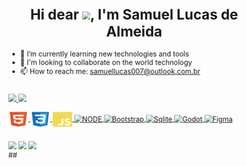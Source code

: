 <h1 align="center">Hi dear <img src="https://raw.githubusercontent.com/kaueMarques/kaueMarques/master/hi.gif" width="40px">, I'm Samuel Lucas de Almeida</h1>

- 🌱 I’m currently learning new technologies and tools
- 👯 I'm looking to collaborate on the world technology
- 📫 How to reach me: samuellucas007@outlook.com.br

<br>


<div style="display: inline-block" align="center">
    <a href="https://github.com/Samuellucas007">
    <img height="150em" src="https://github-readme-stats.vercel.app/api?username=Samuellucas007&show_icons=true&theme=dracula&include_all_commits=true&count_private=true"/>
    <img height="150em" src="https://github-readme-stats.vercel.app/api/top-langs/?username=Samuellucas007&layout=compact&langs_count=16&theme=dracula"/>
</div>
  
<div style="display: inline_block"><br>
    <img align="center" alt="HTML" height="30" width="40" src="https://raw.githubusercontent.com/devicons/devicon/master/icons/html5/html5-original.svg"/>
    <img align="center" alt="CSS" height="30" width="40" src="https://raw.githubusercontent.com/devicons/devicon/master/icons/css3/css3-original.svg"/>
    <img align="center" alt="Js" height="30" width="40" src="https://raw.githubusercontent.com/devicons/devicon/master/icons/javascript/javascript-plain.svg"/>
    <img align="center" alt="NODE" height="30" width="40" src="https://cdn.jsdelivr.net/gh/devicons/devicon/icons/nodejs/nodejs-original.svg"/>
    <img align="center" alt="Bootstrap" height="30" width="40" src="https://cdn.jsdelivr.net/gh/devicons/devicon/icons/bootstrap/bootstrap-original.svg"/>
    <img align="center" alt="Sqlite" height="30" width="40" src="https://cdn.jsdelivr.net/gh/devicons/devicon/icons/sqlite/sqlite-original.svg"/>
    <img align="center" alt="Godot" height="30" width="40" src="https://cdn.jsdelivr.net/gh/devicons/devicon/icons/godot/godot-original.svg"/>
    <img align="center" alt="Figma" height="30" width="40" src="https://cdn.jsdelivr.net/gh/devicons/devicon/icons/figma/figma-original.svg"/>
</div>
  
##
  
<div> 
  <a href="https://www.instagram.com/samuel_lucas010203/" target="_blank"><img src="https://img.shields.io/badge/-Instagram-%23E4405F?style=for-the-badge&logo=instagram&logoColor=white" target="_blank"></a>
  <a href = "mailto:samuellucas007@outlook.com.br"><img src="https://img.shields.io/badge/-Gmail-%23333?style=for-the-badge&logo=gmail&logoColor=white" target="_blank"></a>
  <a href="https://www.linkedin.com/in/samuel-lucas-de-almeida-241a77210/" target="_blank"><img src="https://img.shields.io/badge/-LinkedIn-%230077B5?style=for-the-badge&logo=linkedin&logoColor=white" target="_blank"></a>
</div>
##
